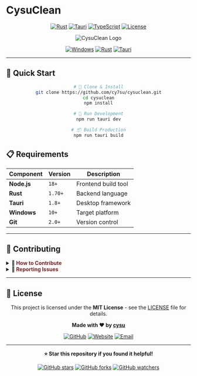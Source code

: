 # CysuClean

<div align="center">
    
[![Rust](https://img.shields.io/badge/Rust-1.70+-B73222?style=for-the-badge&logo=rust&logoColor=white)](https://rust-lang.org) [![Tauri](https://img.shields.io/badge/Tauri-1.8+-732022?style=for-the-badge&logo=tauri&logoColor=white)](https://tauri.app) [![TypeScript](https://img.shields.io/badge/TypeScript-5.0+-B73222?style=for-the-badge&logo=typescript&logoColor=white)](https://typescriptlang.org) [![License](https://img.shields.io/badge/License-MIT-732022?style=for-the-badge&logo=opensourceinitiative&logoColor=white)](LICENSE)
</div>

<div align="center">

![CysuClean Logo](https://img.shields.io/badge/CysuClean-Desktop%20Cleaner-732022?style=for-the-badge&logo=trash&logoColor=white)

<div align="center">

[![Windows](https://img.shields.io/badge/Windows-10%2B-0078D4?style=flat-square&logo=windows&logoColor=white)](https://www.microsoft.com/windows) [![Rust](https://img.shields.io/badge/Rust-1.70%2B-000000?style=flat-square&logo=rust&logoColor=white)](https://rust-lang.org) [![Tauri](https://img.shields.io/badge/Tauri-1.8%2B-FFC131?style=flat-square&logo=tauri&logoColor=black)](https://tauri.app)

</div>

</div>

---

## 🚀 Quick Start

<div align="center">

```bash
# 🎯 Clone & Install
git clone https://github.com/cy7su/cysuclean.git
cd cysuclean
npm install

# 🚀 Run Development
npm run tauri dev

# 📦 Build Production
npm run tauri build
```

## </div>

## 📋 Requirements

<div align="center">

| Component   | Version | Description         |
| ----------- | ------- | ------------------- |
| **Node.js** | `18+`   | Frontend build tool |
| **Rust**    | `1.70+` | Backend language    |
| **Tauri**   | `1.8+`  | Desktop framework   |
| **Windows** | `10+`   | Target platform     |
| **Git**     | `2.0+`  | Version control     |

</div>

---

## 🤝 Contributing

<details>
<summary><strong>📝 <span style="color: #732022;">How to Contribute</span></strong></summary>

1. **🍴 Fork** the repository
2. **🌿 Create** a feature branch (`git checkout -b feature/amazing-feature`)
3. **💾 Commit** your changes (`git commit -m 'Add amazing feature'`)
4. **📤 Push** to the branch (`git push origin feature/amazing-feature`)
5. **🔀 Open** a Pull Request

</details>

<details>
<summary><strong>🐛 <span style="color: #732022;">Reporting Issues</span></strong></summary>

- **🐛 Bug Reports**: Use the issue template
- **💡 Feature Requests**: Describe the feature clearly
- **📋 Pull Requests**: Follow the contribution guidelines
- **💬 Discussions**: Use GitHub Discussions for questions

</details>

---

## 📄 License

<div align="center">

This project is licensed under the **MIT License** - see the [LICENSE](LICENSE) file for details.

**Made with ❤️ by [cysu](https://github.com/cy7su)**

[![GitHub](https://img.shields.io/badge/GitHub-cy7su%2Fcysuclean-B73222?style=for-the-badge&logo=github)](https://github.com/cy7su/cysuclean) [![Website](https://img.shields.io/badge/Website-cysu.ru-732022?style=for-the-badge&logo=firefox)](https://cysu.ru) [![Email](https://img.shields.io/badge/Email-contact%40cysu.ru-B732022?style=for-the-badge&logo=mail.ru)](mailto:support@cysu.ru)

</div>

---

<div align="center">

**⭐ Star this repository if you found it helpful!**

[![GitHub stars](https://img.shields.io/github/stars/cy7su/cysuclean?style=social)](https://github.com/cy7su/cysuclean) [![GitHub forks](https://img.shields.io/github/forks/cy7su/cysuclean?style=social)](https://github.com/cy7su/cysuclean) [![GitHub watchers](https://img.shields.io/github/watchers/cy7su/cysuclean?style=social)](https://github.com/cy7su/cysuclean)

</div>
